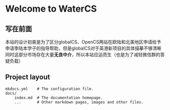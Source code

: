 # Welcome to WaterCS

## 写在前面
本站的设计初衷是为了区分globalCS、OpenCS两站在欧陆和北美地区申请给予申请季陆本学子的指导帮助，但是globalCS对于英港新项目的具体描摹不够清晰
同时这部分市场存在大量**无良中介**，所以本站应运而生（也是为了减轻微信群的答疑负载）

## Project layout

    mkdocs.yml    # The configuration file.
    docs/
        index.md  # The documentation homepage.
        ...       # Other markdown pages, images and other files.
